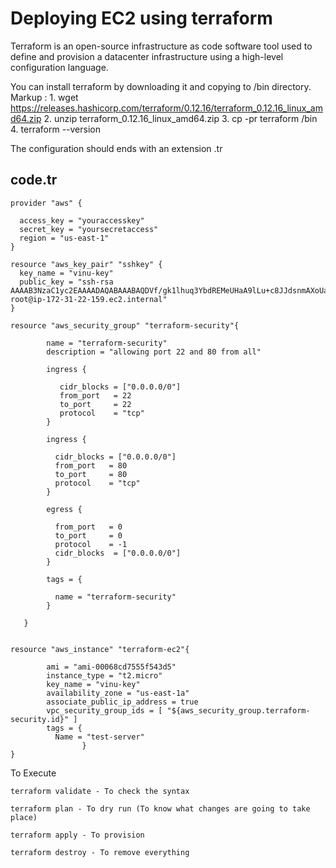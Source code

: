# Deploying EC2 using terraform

 Terraform is an open-source infrastructure as code software tool used to define and provision a datacenter infrastructure using a high-level configuration language.

 You can install terraform by downloading it and copying to /bin directory.
 Markup : 1. wget https://releases.hashicorp.com/terraform/0.12.16/terraform_0.12.16_linux_amd64.zip
          2. unzip  terraform_0.12.16_linux_amd64.zip
          3. cp -pr terraform /bin
          4. terraform --version

 The configuration should ends with an extension .tr



## **code.tr**
```
provider "aws" {

  access_key = "youraccesskey"
  secret_key = "yoursecretaccess"
  region = "us-east-1"
}

resource "aws_key_pair" "sshkey" {
  key_name = "vinu-key"
  public_key = "ssh-rsa AAAAB3NzaC1yc2EAAAADAQABAAABAQDVf/gk1lhuq3YbdREMeUHaA9lLu+c8JJdsnmAXoUaTqX/dBAm0KOdkb7cMcnv8WNrMh9r9ePOlWw9NqWos9yjM2lt5IN2ZudcbnXZnQG1K6nmCkvcItvNm62BTRTpUntDEWnatilJHILsLJmv19ujieKUQtpQWJwkQ/lDvj4IiMOwowHaQbWCBp9yTxv58G6yA38wJZNsRLfduwrQeXW+z3pyCGSUQWR99C1aQyJu2JLLe89nOhOx25covcouBunOFamhxHuyMwISj+ETGeWQCxx/5upOdQHC5jSnCxeVcBRwWq/NVNYOJTWtzUuDmOoG0986BGB3SHVGyUnIQhiel root@ip-172-31-22-159.ec2.internal"
}

resource "aws_security_group" "terraform-security"{

        name = "terraform-security"
        description = "allowing port 22 and 80 from all"

        ingress {

           cidr_blocks = ["0.0.0.0/0"]
           from_port   = 22
           to_port     = 22
           protocol    = "tcp"
        }

        ingress {

          cidr_blocks = ["0.0.0.0/0"]
          from_port   = 80
          to_port     = 80
          protocol    = "tcp"
        }

        egress {

          from_port   = 0
          to_port     = 0
          protocol    = -1
          cidr_blocks  = ["0.0.0.0/0"]
        }

        tags = {

          name = "terraform-security"
        }

   }


resource "aws_instance" "terraform-ec2"{

        ami = "ami-00068cd7555f543d5"
        instance_type = "t2.micro"
        key_name = "vinu-key"
        availability_zone = "us-east-1a"
        associate_public_ip_address = true
        vpc_security_group_ids = [ "${aws_security_group.terraform-security.id}" ]
        tags = {
          Name = "test-server"
                }
}

````

To Execute
```
terraform validate - To check the syntax

terraform plan - To dry run (To know what changes are going to take place)

terraform apply - To provision 

terraform destroy - To remove everything
```


